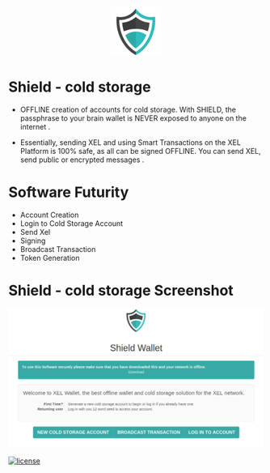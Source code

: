<p align="center"> 
<img src="shield.png" width="100">
</p>

# Shield - cold storage

* OFFLINE creation of accounts for cold storage. With SHIELD, the passphrase to your brain wallet is NEVER exposed to anyone on the internet .

* Essentially, sending XEL and using Smart Transactions on the XEL Platform is 100% safe, as all can be signed OFFLINE. You can send XEL, send public or encrypted messages .

# Software Futurity

* Account Creation
* Login to Cold Storage Account
* Send Xel
* Signing 
* Broadcast Transaction
* Token Generation

# Shield - cold storage Screenshot

<p align="center"> 
<img src="screenshot.jpg" width="650">
</p>

<a href="https://github.com/GTnode/xel-cold-storage/blob/master/LICENSE.txt" title=""><img src="http://img.shields.io/:license-mit-blue.svg" alt="license"></a>
